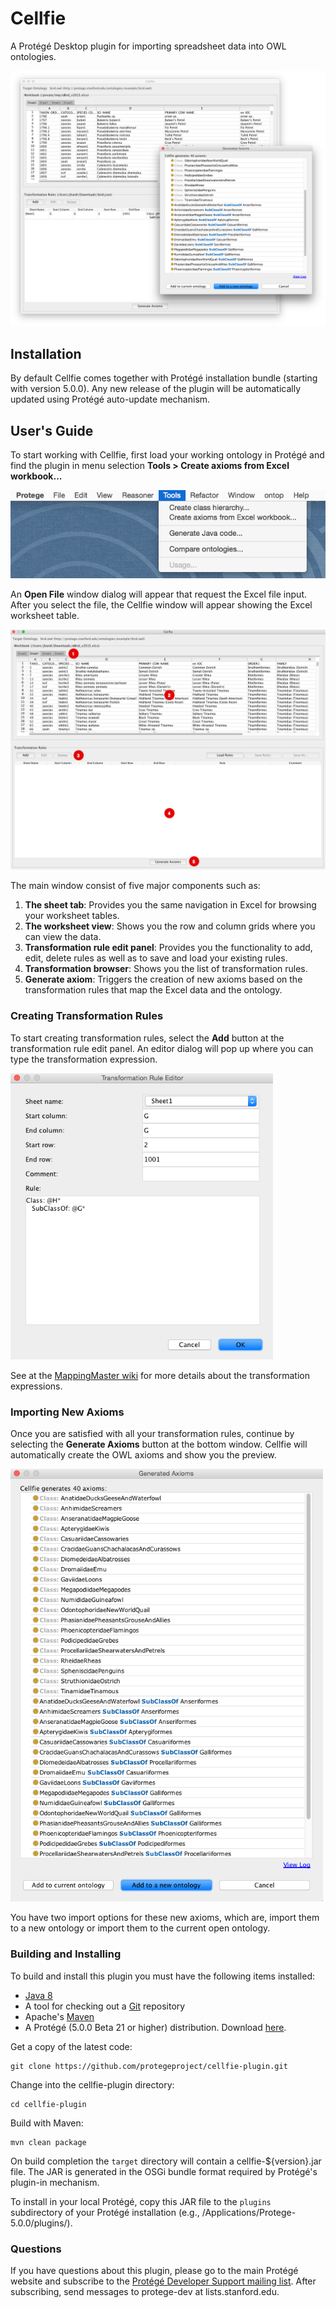 Cellfie
=======

A Protégé Desktop plugin for importing spreadsheet data into OWL ontologies.

<img src="https://raw.githubusercontent.com/protegeproject/github-wiki-resources/master/cellfie/README/cellfie-screenshot.png" alt="Cellfie screenshot" width="650px"/>

Installation
------------
By default Cellfie comes together with Protégé installation bundle (starting with version 5.0.0). Any new release of the plugin will be automatically updated using Protégé auto-update mechanism. 

User's Guide
------------
To start working with Cellfie, first load your working ontology in Protégé and find the plugin in menu selection **Tools > Create axioms from Excel workbook...**

![](https://raw.githubusercontent.com/protegeproject/github-wiki-resources/master/cellfie/README/cellfie-menu-item.png)

An **Open File** window dialog will appear that request the Excel file input. After you select the file, the Cellfie window will appear showing the Excel worksheet table.

![](https://raw.githubusercontent.com/protegeproject/github-wiki-resources/master/cellfie/README/cellfie-main-window.png)

The main window consist of five major components such as:

1. **The sheet tab**: Provides you the same navigation in Excel for browsing your worksheet tables.
2. **The worksheet view**: Shows you the row and column grids where you can view the data.
3. **Transformation rule edit panel**: Provides you the functionality to add, edit, delete rules as well as to save and load your existing rules.
4. **Transformation browser**: Shows you the list of transformation rules.
5. **Generate axiom**: Triggers the creation of new axioms based on the transformation rules that map the Excel data and the ontology.

### Creating Transformation Rules

To start creating transformation rules, select the **Add** button at the transformation rule edit panel. An editor dialog will pop up where you can type the transformation expression.

<img src="https://raw.githubusercontent.com/protegeproject/github-wiki-resources/master/cellfie/README/cellfie-transformation-window.png" width="420"/>

See at the [MappingMaster wiki](https://github.com/protegeproject/mapping-master/wiki/MappingMasterDSL) for more details about the transformation expressions.

### Importing New Axioms

Once you are satisfied with all your transformation rules, continue by selecting the **Generate Axioms** button at the bottom window. Cellfie will automatically create the OWL axioms and show you the preview.

<img src="https://raw.githubusercontent.com/protegeproject/github-wiki-resources/master/cellfie/README/cellfie-generated-axioms.png" width="500">

You have two import options for these new axioms, which are, import them to a new ontology or import them to the current open ontology.

### Building and Installing

To build and install this plugin you must have the following items installed:

+ [Java 8](http://www.oracle.com/technetwork/java/javase/downloads/index.html)
+ A tool for checking out a [Git](http://git-scm.com/) repository
+ Apache's [Maven](http://maven.apache.org/index.html)
+ A Protégé (5.0.0 Beta 21 or higher) distribution. Download [here](http://protege.stanford.edu/products.php#desktop-protege).

Get a copy of the latest code:

    git clone https://github.com/protegeproject/cellfie-plugin.git
    
Change into the cellfie-plugin directory:

    cd cellfie-plugin

Build with Maven:

    mvn clean package  

On build completion the ```target``` directory will contain a cellfie-${version}.jar file. 
The JAR is generated in the OSGi bundle format required by Protégé's plugin-in mechanism.

To install in your local Protégé, copy this JAR file to the ```plugins``` subdirectory of your Protégé installation (e.g.,
/Applications/Protege-5.0.0/plugins/).  

### Questions

If you have questions about this plugin, please go to the main
Protégé website and subscribe to the [Protégé Developer Support
mailing list](http://protege.stanford.edu/support.php#mailingListSupport).
After subscribing, send messages to protege-dev at lists.stanford.edu.
